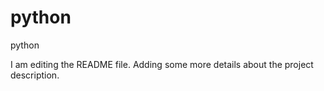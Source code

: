 # python
python

I am editing the README file. Adding some more details about the project description.

